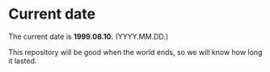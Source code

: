 # Current date

The current date is **1999.08.10.** (YYYY.MM.DD.)

This repository will be good when the world ends, so we will know how long it lasted.